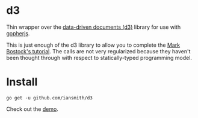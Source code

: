 d3
==

Thin wrapper over the [data-driven documents (d3)](http://d3js.org/) 
library for use with [gopherjs](https://github.com/gopherjs/gopherjs).

This is just enough of the d3 library to allow you to complete the
[Mark Bostock's tutorial](http://bost.ocks.org/mike/bar/).  The calls
are not very regularized because they haven't been thought through
with respect to statically-typed programming model.

Install
=======
```
go get -u github.com/iansmith/d3
````

Check out the [demo](http://iansmith.github.io/d3).
